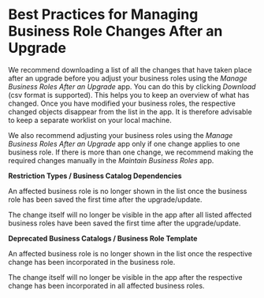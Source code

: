 <!-- loiob362b0a1df3a477eb577c1c71c4d43a4 -->

# Best Practices for Managing Business Role Changes After an Upgrade

We recommend downloading a list of all the changes that have taken place after an upgrade before you adjust your business roles using the *Manage Business Roles After an Upgrade* app. You can do this by clicking *Download* \(csv format is supported\). This helps you to keep an overview of what has changed. Once you have modified your business roles, the respective changed objects disappear from the list in the app. It is therefore advisable to keep a separate worklist on your local machine.

We also recommend adjusting your business roles using the *Manage Business Roles After an Upgrade* app only if one change applies to one business role. If there is more than one change, we recommend making the required changes manually in the *Maintain Business Roles* app.

**Restriction Types / Business Catalog Dependencies**

An affected business role is no longer shown in the list once the business role has been saved the first time after the upgrade/update.

The change itself will no longer be visible in the app after all listed affected business roles have been saved the first time after the upgrade/update.

**Deprecated Business Catalogs / Business Role Template**

An affected business role is no longer shown in the list once the respective change has been incorporated in the business role.

The change itself will no longer be visible in the app after the respective change has been incorporated in all affected business roles.

